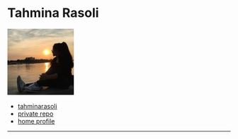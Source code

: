 # Tahmina Rasoli

![tahminarasoli avatar](../.avatars/tahminarasoli.jpeg)

- [tahminarasoli](https://github.com/tahminarasoli)
- [private repo](https://github.com/lab-antwerp-1/tahminarasoli)
- [home profile](https://github.com/lab-antwerp-1/home#tahminarasoli)

---
